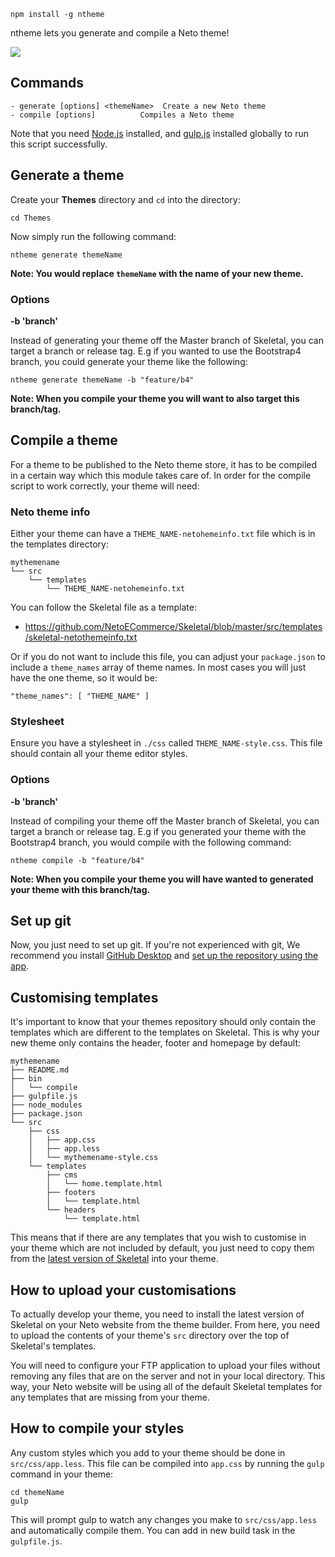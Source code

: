 ```
npm install -g ntheme
```
ntheme lets you generate and compile a Neto theme!

![](http://design.neto.com.au/assets/uploads/QR0D5N9y3D.png)

## Commands

```
- generate [options] <themeName>  Create a new Neto theme
- compile [options]          Compiles a Neto theme
```

Note that you need [Node.js](https://nodejs.org/en/) installed, and [gulp.js](http://gulpjs.com/) installed globally to run this script successfully.

## Generate a theme

Create your **Themes** directory and `cd` into the directory:

```
cd Themes
```

Now simply run the following command:

```
ntheme generate themeName
```

**Note: You would replace `themeName` with the name of your new theme.**

### Options

**-b 'branch'**

Instead of generating your theme off the Master branch of Skeletal, you can target a branch or release tag. E.g if you wanted to use the Bootstrap4 branch, you could generate your theme like the following:

```
ntheme generate themeName -b "feature/b4"
```

**Note: When you compile your theme you will want to also target this branch/tag.**

## Compile a theme

For a theme to be published to the Neto theme store, it has to be compiled in a certain way which this module takes care of. In order for the compile script to work correctly, your theme will need:

### Neto theme info

Either your theme can have a `THEME_NAME-netohemeinfo.txt` file which is in the templates directory:

```
mythemename
└── src
    └── templates
        └── THEME_NAME-netohemeinfo.txt
```

You can follow the Skeletal file as a template:

- https://github.com/NetoECommerce/Skeletal/blob/master/src/templates/skeletal-netothemeinfo.txt

Or if you do not want to include this file, you can adjust your `package.json` to include a `theme_names` array of theme names. In most cases you will just have the one theme, so it would be:

```
"theme_names": [ "THEME_NAME" ]
```

### Stylesheet

Ensure you have a stylesheet in `./css` called `THEME_NAME-style.css`. This file should contain all your theme editor styles.

### Options

**-b 'branch'**

Instead of compiling your theme off the Master branch of Skeletal, you can target a branch or release tag. E.g if you generated your theme with the Bootstrap4 branch, you would compile with the following command:

```
ntheme compile -b "feature/b4"
```

**Note: When you compile your theme you will have wanted to generated your theme with this branch/tag.** 

## Set up git

Now, you just need to set up git. If you're not experienced with git, We recommend you install [GitHub Desktop](https://desktop.github.com/) and [set up the repository using the app](http://design.neto.com.au/assets/uploads/E9FX9Dej3d.gif).

## Customising templates

It's important to know that your themes repository should only contain the templates which are different to the templates on Skeletal. This is why your new theme only contains the header, footer and homepage by default:

```
mythemename
├── README.md
├── bin
│   └── compile
├── gulpfile.js
├── node_modules
├── package.json
└── src
    ├── css
    │   ├── app.css
    │   ├── app.less
    │   └── mythemename-style.css
    └── templates
        ├── cms
        │   └── home.template.html
        ├── footers
        │   └── template.html
        └── headers
            └── template.html
```

This means that if there are any templates that you wish to customise in your theme which are not included by default, you just need to copy them from the [latest version of Skeletal](https://github.com/NetoECommerce/Skeletal) into your theme.

## How to upload your customisations

To actually develop your theme, you need to install the latest version of Skeletal on your Neto website from the theme builder. From here, you need to upload the contents of your theme's `src` directory over the top of Skeletal's templates.

You will need to configure your FTP application to upload your files without removing any files that are on the server and not in your local directory. This way, your Neto website will be using all of the default Skeletal templates for any templates that are missing from your theme.

## How to compile your styles

Any custom styles which you add to your theme should be done in `src/css/app.less`. This file can be compiled into `app.css` by running the `gulp` command in your theme:

```
cd themeName
gulp
```

This will prompt gulp to watch any changes you make to `src/css/app.less` and automatically compile them. You can add in new build task in the `gulpfile.js`.
